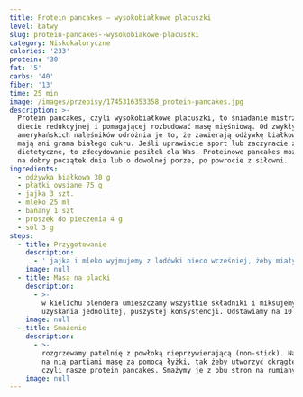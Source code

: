 ```yaml
---
title: Protein pancakes – wysokobiałkowe placuszki
level: Łatwy
slug: protein-pancakes--wysokobiakowe-placuszki
category: Niskokaloryczne
calories: '233'
protein: '30'
fat: '5'
carbs: '40'
fiber: '13'
time: 25 min
image: /images/przepisy/1745316353358_protein-pancakes.jpg
description: >-
  Protein pancakes, czyli wysokobiałkowe placuszki, to śniadanie mistrzów na
  diecie redukcyjnej i pomagającej rozbudować masę mięśniową. Od zwykłych
  amerykańskich naleśników odróżnia je to, że zawierają odżywkę białkową i nie
  mają ani grama białego cukru. Jeśli uprawiacie sport lub zaczynacie zmagania
  dietetyczne, to zdecydowanie posiłek dla Was. Proteinowe pancakes można zjeść
  na dobry początek dnia lub o dowolnej porze, po powrocie z siłowni.  
ingredients:
  - odżywka białkowa 30 g
  - płatki owsiane 75 g
  - jajka 3 szt.
  - mleko 25 ml
  - banany 1 szt
  - proszek do pieczenia 4 g
  - sól 3 g
steps:
  - title: Przygotowanie
    description:
      - ' jajka i mleko wyjmujemy z lodówki nieco wcześniej, żeby miały temperaturę otoczenia. Banana obieramy ze skórki i kroimy w mniejsze kawałki.'
    image: null
  - title: Masa na placki
    description:
      - >-
        w kielichu blendera umieszczamy wszystkie składniki i miksujemy je do
        uzyskania jednolitej, puszystej konsystencji. Odstawiamy na 10 minut.   
    image: null
  - title: Smażenie
    description:
      - >-
        rozgrzewamy patelnię z powłoką nieprzywierającą (non-stick). Nakładamy
        na nią partiami masę za pomocą łyżki, tak żeby utworzyć okrągłe placki,
        czyli nasze protein pancakes. Smażymy je z obu stron na rumiany kolor.
    image: null
---
```


